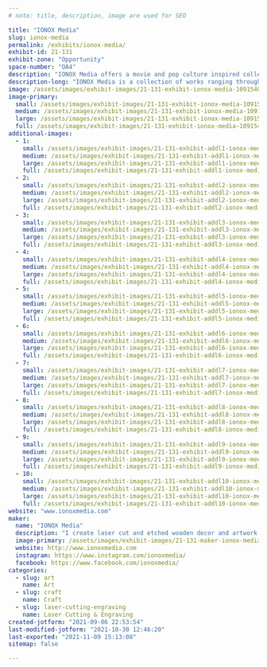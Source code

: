 ```yaml
---
# note: title, description, image are used for SEO

title: "IONOX Media"
slug: ionox-media
permalink: /exhibits/ionox-media/
exhibit-id: 21-131
exhibit-zone: "Opportunity"
space-number: "OA4"
description: "IONOX Media offers a movie and pop culture inspired collection of hand made art and decorum. "
description-long: "IONOX Media is a collection of works ranging throughout wood cut art, published literature, and resin made decorum.  Using skills learned through the Maker Space location in Orlando, we have turned what once was a pass time hobby, into a full time art business.  Innovation meets art as we experiment with mixed media decor."
image: /assets/images/exhibit-images/21-131-exhibit-ionox-media-109154012-130315072076101-8366153197413782969-n-large.jpg
image-primary: 
  small: /assets/images/exhibit-images/21-131-exhibit-ionox-media-109154012-130315072076101-8366153197413782969-n-small.jpg
  medium: /assets/images/exhibit-images/21-131-exhibit-ionox-media-109154012-130315072076101-8366153197413782969-n-medium.jpg
  large: /assets/images/exhibit-images/21-131-exhibit-ionox-media-109154012-130315072076101-8366153197413782969-n-large.jpg
  full: /assets/images/exhibit-images/21-131-exhibit-ionox-media-109154012-130315072076101-8366153197413782969-n-full.jpg
additional-images: 
  - 1:
    small: /assets/images/exhibit-images/21-131-exhibit-addl1-ionox-media-217594889-10225355143767038-5352683039535268140-n2-small.jpg
    medium: /assets/images/exhibit-images/21-131-exhibit-addl1-ionox-media-217594889-10225355143767038-5352683039535268140-n2-medium.jpg
    large: /assets/images/exhibit-images/21-131-exhibit-addl1-ionox-media-217594889-10225355143767038-5352683039535268140-n2-large.jpg
    full: /assets/images/exhibit-images/21-131-exhibit-addl1-ionox-media-217594889-10225355143767038-5352683039535268140-n2-full.jpg
  - 2:
    small: /assets/images/exhibit-images/21-131-exhibit-addl2-ionox-media-etsy-profile-2-small.jpg
    medium: /assets/images/exhibit-images/21-131-exhibit-addl2-ionox-media-etsy-profile-2-medium.jpg
    large: /assets/images/exhibit-images/21-131-exhibit-addl2-ionox-media-etsy-profile-2-large.jpg
    full: /assets/images/exhibit-images/21-131-exhibit-addl2-ionox-media-etsy-profile-2-full.jpg
  - 3:
    small: /assets/images/exhibit-images/21-131-exhibit-addl3-ionox-media-img-62952-small.jpg
    medium: /assets/images/exhibit-images/21-131-exhibit-addl3-ionox-media-img-62952-medium.jpg
    large: /assets/images/exhibit-images/21-131-exhibit-addl3-ionox-media-img-62952-large.jpg
    full: /assets/images/exhibit-images/21-131-exhibit-addl3-ionox-media-img-62952-full.jpg
  - 4:
    small: /assets/images/exhibit-images/21-131-exhibit-addl4-ionox-media-img-63132-small.jpg
    medium: /assets/images/exhibit-images/21-131-exhibit-addl4-ionox-media-img-63132-medium.jpg
    large: /assets/images/exhibit-images/21-131-exhibit-addl4-ionox-media-img-63132-large.jpg
    full: /assets/images/exhibit-images/21-131-exhibit-addl4-ionox-media-img-63132-full.jpg
  - 5:
    small: /assets/images/exhibit-images/21-131-exhibit-addl5-ionox-media-img-70612-small.jpg
    medium: /assets/images/exhibit-images/21-131-exhibit-addl5-ionox-media-img-70612-medium.jpg
    large: /assets/images/exhibit-images/21-131-exhibit-addl5-ionox-media-img-70612-large.jpg
    full: /assets/images/exhibit-images/21-131-exhibit-addl5-ionox-media-img-70612-full.jpg
  - 6:
    small: /assets/images/exhibit-images/21-131-exhibit-addl6-ionox-media-img-70862-small.jpg
    medium: /assets/images/exhibit-images/21-131-exhibit-addl6-ionox-media-img-70862-medium.jpg
    large: /assets/images/exhibit-images/21-131-exhibit-addl6-ionox-media-img-70862-large.jpg
    full: /assets/images/exhibit-images/21-131-exhibit-addl6-ionox-media-img-70862-full.jpg
  - 7:
    small: /assets/images/exhibit-images/21-131-exhibit-addl7-ionox-media-img-71942-small.jpg
    medium: /assets/images/exhibit-images/21-131-exhibit-addl7-ionox-media-img-71942-medium.jpg
    large: /assets/images/exhibit-images/21-131-exhibit-addl7-ionox-media-img-71942-large.jpg
    full: /assets/images/exhibit-images/21-131-exhibit-addl7-ionox-media-img-71942-full.jpg
  - 8:
    small: /assets/images/exhibit-images/21-131-exhibit-addl8-ionox-media-untitled-1-small.jpg
    medium: /assets/images/exhibit-images/21-131-exhibit-addl8-ionox-media-untitled-1-medium.jpg
    large: /assets/images/exhibit-images/21-131-exhibit-addl8-ionox-media-untitled-1-large.jpg
    full: /assets/images/exhibit-images/21-131-exhibit-addl8-ionox-media-untitled-1-full.jpg
  - 9:
    small: /assets/images/exhibit-images/21-131-exhibit-addl9-ionox-media-image0-12-small.jpg
    medium: /assets/images/exhibit-images/21-131-exhibit-addl9-ionox-media-image0-12-medium.jpg
    large: /assets/images/exhibit-images/21-131-exhibit-addl9-ionox-media-image0-12-large.jpg
    full: /assets/images/exhibit-images/21-131-exhibit-addl9-ionox-media-image0-12-full.jpg
  - 10:
    small: /assets/images/exhibit-images/21-131-exhibit-addl10-ionox-media-trifecta-small.jpg
    medium: /assets/images/exhibit-images/21-131-exhibit-addl10-ionox-media-trifecta-medium.jpg
    large: /assets/images/exhibit-images/21-131-exhibit-addl10-ionox-media-trifecta-large.jpg
    full: /assets/images/exhibit-images/21-131-exhibit-addl10-ionox-media-trifecta-full.jpg
website: "www.ionoxmedia.com"
maker: 
  name: "IONOX Media"
  description: "I create laser cut and etched wooden decor and artwork."
  image-primary: /assets/images/exhibit-images/21-131-maker-ionox-media-213f0a87-0d51-45a4-858d-cbfc4e387b00-medium.jpeg
  website: http://www.ionoxmedia.com
  instagram: https://www.instagram.com/ionoxmedia/
  facebook: https://www.facebook.com/ionoxmedia/
categories: 
  - slug: art
    name: Art
  - slug: craft
    name: Craft
  - slug: laser-cutting-engraving
    name: Laser Cutting & Engraving
created-jotform: "2021-09-06 22:53:54"
last-modified-jotform: "2021-10-30 12:46:20"
last-exported: "2021-11-09 15:13:08"
sitemap: false

---
```


